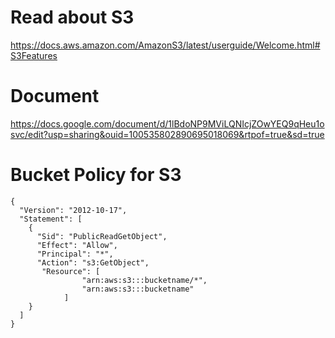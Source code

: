 # Read about S3
https://docs.aws.amazon.com/AmazonS3/latest/userguide/Welcome.html#S3Features

# Document
https://docs.google.com/document/d/1lBdoNP9MViLQNIcjZOwYEQ9qHeu1osvc/edit?usp=sharing&ouid=100535802890695018069&rtpof=true&sd=true


# Bucket Policy for S3

```
{
  "Version": "2012-10-17",
  "Statement": [
    {
      "Sid": "PublicReadGetObject",
      "Effect": "Allow",
      "Principal": "*",
      "Action": "s3:GetObject",
       "Resource": [
                "arn:aws:s3:::bucketname/*",
                "arn:aws:s3:::bucketname"
            ]
    }
  ]
}
```

